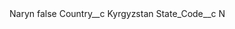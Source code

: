 <?xml version="1.0" encoding="UTF-8"?>
<CustomMetadata xmlns="http://soap.sforce.com/2006/04/metadata" xmlns:xsi="http://www.w3.org/2001/XMLSchema-instance" xmlns:xsd="http://www.w3.org/2001/XMLSchema">
    <label>Naryn</label>
    <protected>false</protected>
    <values>
        <field>Country__c</field>
        <value xsi:type="xsd:string">Kyrgyzstan</value>
    </values>
    <values>
        <field>State_Code__c</field>
        <value xsi:type="xsd:string">N</value>
    </values>
</CustomMetadata>
